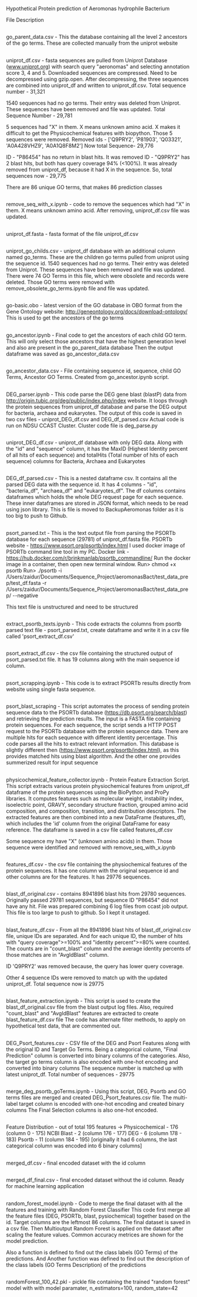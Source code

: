 Hypothetical Protein prediction of Aeromonas hydrophile Bacterium

File Description

##
go_parent_data.csv - This the database containing all the level 2 ancestors of the go terms. These are collected manually from the uniprot website

##
uniprot_df.csv - fasta sequences are pulled from Uniprot Database (www.uniprot.org) with search query "aeronomas" and selecting annotation score 3, 4 and 5. Downloaded sequences are compressed. Need to be decompressed using gzip.open. After decompressing, the three sequences are combined into uniprot_df and written to uniprot_df.csv. Total sequence number - 31,321

1540 sequences had no go terms. Their entry was deleted from Uniprot. These sequences have been removed and file was updated. Total Sequence Number - 29,781

5 sequences had "X" in them. X means unknown amino acid. X makes it difficult to get the Physicochemical features with biopython. Those 5 sequences were removed. Removed ids - ['Q9PRY2', 'P81903', 'Q03321', 'A0A428VHZ9', 'A0A1Q8F8M2']
Now total Sequence- 29,776

ID - "P86454" has no return in blast hits. It was removed
ID - "Q9PRY2" has 2 blast hits, but both has query coverage 94% (<100%). It was already removed from uniprot_df, because it had X in the sequence. So, total sequences now - 29,775

There are 86 unique GO terms, that makes 86 prediction classes


##
remove_seq_with_x.ipynb - code to remove the sequences which had "X" in them. X means unknown amino acid. After removing, uniprot_df.csv file was updated.

##
uniprot_df.fasta - fasta format of the file uniprot_df.csv

##
uniprot_go_childs.csv - uniprot_df database with an additional column named go_terms. These are the children go terms pulled from uniprot using the sequence id. 1540 sequences had no go terms. Their entry was deleted from Uniprot. These sequences have been removed and file was updated.
There were 74 GO Terms in this file, which were obsolete and records were deleted. Those GO terms were removed with remove_obsolete_go_terms.ipynb file and file was updated.

##
go-basic.obo - latest version of the GO database in OBO format from the Gene Ontology website: http://geneontology.org/docs/download-ontology/
This is used to get the ancestors of the go terms

##
go_ancestor.ipynb - Final code to get the ancestors of each child GO term. This will only select those ancestors that have the highest generation level and also are present in the go_parent_data database
Then the output dataframe was saved as go_ancestor_data.csv

##
go_ancestor_data.csv - File containing sequence id, sequence, child GO Terms, Ancestor GO Terms. Created from go_ancestor.ipynb script.

##
DEG_parser.ipynb - This code parse the DEG gene blast (blastP) data from http://origin.tubic.org/deg/public/index.php/index website. It loops through the protein sequences from uniprot_df database and parse the DEG output for bacteria, archaea and eukaryotes. The output of this code is saved in two csv files - uniprot_DEG_df.csv and DEG_df_parsed.csv
Actual code is run on NDSU CCAST Cluster. Cluster code file is deg_parse.py

##
uniprot_DEG_df.csv - uniprot_df database with only DEG data. Along with the "id" and "sequence" column, it has the MaxID (Highest Identity percent of all hits of each sequence) and totalHits (Total number of hits of each sequence) columns for Bacteria, Archaea and Eukaryotes

##
DEG_df_parsed.csv - This is a nested dataframe csv. It contains all the parsed DEG data with the sequence id. It has 4 columns - "id", "bacteria_df", "archaea_df" and "eukaryotes_df". The df columns contains dataframes which holds the whole DEG request page for each sequence. These inner dataframes are stored in JSON format, which needs to be read using json library.
This is file is moved to BackupAeromonas folder as it is too big to push to Github.

##
psort_parsed.txt - This is the text output file from parsing the PSORTb database for each sequence (29781) of uniprot_df.fasta file. PSORTb website - https://www.psort.org/psortb/index.html
I used docker image of PSORTb command line tool in my PC. Docker link - https://hub.docker.com/r/brinkmanlab/psortb_commandline/
Run the docker image in a container, then open new terminal window.
Run> chmod +x psortb
Run> ./psortb -i /Users/zaidur/Documents/Sequence_Project/aeromonasBact/test_data_prep/test_df.fasta -r /Users/zaidur/Documents/Sequence_Project/aeromonasBact/test_data_prep/ --negative

This text file is unstructured and need to be structured

##
extract_psortb_texts.ipynb - This code extracts the columns from psortb parsed text file - psort_parsed.txt, create dataframe and write it in a csv file called 'psort_extract_df.csv'

##
psort_extract_df.csv - the csv file containing the structured output of psort_parsed.txt file. It has 19 columns along with the main sequence id column.

##
psort_scrapping.ipynb - This code is to extract PSORTb results directly from website using single fasta sequence.

##
psort_blast_scraping - This script automates the process of sending protein sequence data to the PSORTb database (https://db.psort.org/search/blast) and retrieving the prediction results. The input is a FASTA file containing protein sequences. For each sequence, the script sends a HTTP POST request to the PSORTb database with the protein sequence data. There are multiple hits for each sequence with different identity percentage. This code parses all the hits to extract relevant information.
This database is slightly different then (https://www.psort.org/psortb/index.html), as this provides matched hits using blast algorithm. And the other one provides summerized result for input sequence

##
physicochemical_feature_collector.ipynb - Protein Feature Extraction Script.
This script extracts various protein physiochemical features from uniprot_df dataframe of the protein sequences using the BioPython and ProPy libraries. It computes features such as molecular weight, instability index, isoelectric point, GRAVY, secondary structure fraction, grouped amino acid composition, and composition, transition, and distribution descriptors. The extracted features are then combined into a new DataFrame (features_df), which includes the 'id' column from the original DataFrame for easy reference. The dataframe is saved in a csv file called features_df.csv

Some sequence my have "X" (unknown amino acids) in them. Those sequence were identified and removed with remove_seq_with_x.ipynb

##
features_df.csv - the csv file containing the physiochemical features of the protein sequences. It has one column with the original sequence id and other columns are for the features. It has 29776 sequences.

##
blast_df_original.csv - contains 8941896 blast hits from 29780 sequences. Originally passed 29781 sequences, but sequence ID "P86454" did not have any hit.
File was prepared combining 6 log files from ccast job output.
This file is too large to push to github. So I kept it unstaged.

##
blast_feature_df.csv - From all the 8941896 blast hits of blast_df_original.csv file, unique IDs are separated. And for each unique ID, the number of hits with "query coverage">=100% and "identity percent">=80% were counted. The counts are in "count_blast" column and the average identity percents of those matches are in "AvgIdBlast" column.

ID 'Q9PRY2' was removed because, the query has lower query coverage.

Other 4 sequence IDs were removed to match up with the updated uniprot_df. Total sequence now is 29775

##
blast_feature_extraction.ipynb - This script is used to create the blast_df_original.csv file from the blast output log files.
Also, required "count_blast" and "AvgIdBlast" features are extracted to create blast_feature_df.csv file
The code has alternate filter methods, to apply on hypothetical test data, that are commented out.

##
DEG_Psort_features.csv - CSV file of the DEG and Psort Features along with the original ID and Target Go Terms.
Being a categorical column, "Final Prediction" column is converted into binary columns of the categories.
Also, the target go terms column is also encoded with one-hot encoding and converted into binary columns
The sequence number is matched up with latest uniprot_df. Total number of sequences - 29775

##
merge_deg_psortb_goTerms.ipynb - Using this script, DEG, Psortb and GO terms files are merged and created DEG_Psort_features.csv file.
The multi-label target column is encoded with one-hot encoding and created binary columns
The Final Selection columns is also one-hot encoded.

##
Feature Distribution - out of total 195 features ->
Physicochemical - 176 (column 0 - 175)
NCBI Blast - 2 (column 176 - 177)
DEG - 6 (column 178 - 183)
Psortb - 11 (column 184 - 195) [originally it had 6 columns, the last categorical column was encoded into 6 binary columns]

##
merged_df.csv - final encoded dataset with the id column

##
merged_df_final.csv - final encoded dataset without the id column. Ready for machine learning application

##
random_forest_model.ipynb - Code to merge the final dataset with all the features and training with Random Forest Classifier
This code first merge all the feature files (DEG, PSORTb, blast, pysiochemical) together based on the id.
Target columns are the leftmost 86 columns. The final dataset is saved in a csv file.
Then Multioutput Random Forest is applied on the dataset after scaling the feature values.
Common accuracy metrices are shown for the model prediction.

Also a function is defined to find out the class labels (GO Terms) of the predictions. And Another function was defined to find out the description of the class labels (GO Terms Description) of the predictions

##
randomForest_100_42.pkl - pickle file containing the trained "random forest" model with with model paramater, n_estimators=100, random_state=42






